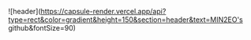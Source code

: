 ![header](https://capsule-render.vercel.app/api?type=rect&color=gradient&height=150&section=header&text=MIN2EO's github&fontSize=90)
